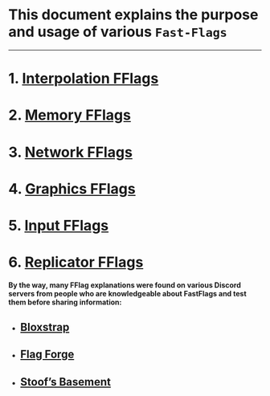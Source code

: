 

# This document explains the purpose and usage of various `Fast-Flags`

---
# 1. [Interpolation FFlags ](https://github.com/Fast-Flags/FFlags-Explanations/tree/main/Interpolation%20FFlags) 
# 2. [Memory FFlags ](https://github.com/Fast-Flags/FFlags-Explanations/tree/main/Memory%20FFlags) 
# 3. [Network FFlags ](https://github.com/Fast-Flags/FFlags-Explanations/tree/main/Network%20FFlags) 
# 4. [Graphics FFlags ](https://github.com/Fast-Flags/FFlags-Explanations/tree/main/Graphics%20FFlags) 
# 5. [Input FFlags ](https://github.com/Fast-Flags/FFlags-Explanations/tree/main/Input%20FFlags) 
# 6. [Replicator FFlags](https://github.com/Fast-Flags/FFlags-Explanations/tree/main/Replication)

 #### By the way, many FFlag explanations were found on various Discord servers from people who are knowledgeable about FastFlags and test them before sharing information:
- ## [Bloxstrap](https://discord.com/invite/nKjV3mGq6R)
- ## [Flag Forge](https://discord.gg/ApEUrRArKU)
- ## [Stoof’s Basement](https://discord.gg/jq2PftPUhU)
